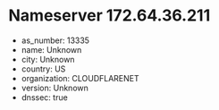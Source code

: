# Nameserver 172.64.36.211

* as_number: 13335
* name: Unknown
* city: Unknown
* country: US
* organization: CLOUDFLARENET
* version: Unknown
* dnssec: true
